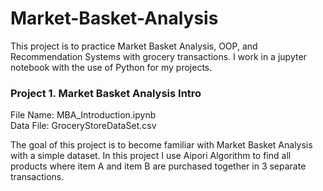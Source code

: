 # Market-Basket-Analysis
This project is to practice Market Basket Analysis, OOP, and Recommendation Systems with grocery transactions. I work in a jupyter notebook with the use of Python for my projects.

### Project 1. Market Basket Analysis Intro

File Name: MBA_Introduction.ipynb \
Data File: GroceryStoreDataSet.csv

The goal of this project is to become familiar with Market Basket Analysis with a simple dataset. In this project I use Aipori Algorithm to find all products where item A and item B are purchased together in 3 separate transactions. 

